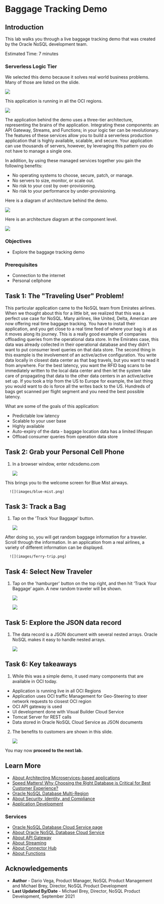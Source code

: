 # Baggage Tracking Demo

## Introduction

This lab walks you through a live baggage tracking demo that was created by the Oracle NoSQL development team.   

Estimated Time: 7 minutes


### Serverless Logic Tier

We selected this demo because it solves real world business problems.  Many of those are listed on the slide.

  ![](images/business-problem.png)

This application is running in all the OCI regions.

  ![](images/demo-region.png)

The application behind the demo uses a three-tier architecture, representing the brains of the application. Integrating these components: an API Gateway, Streams, and Functions; in your logic tier can be revolutionary.  The features of these services allow you to build a serverless production application that is highly available, scalable, and secure. Your application can use thousands of servers, however, by leveraging this pattern you do not have to manage a single one.

In addition, by using these managed services together you gain the following benefits:
*	No operating systems to choose, secure, patch, or manage.
*	No servers to size, monitor, or scale out.
*	No risk to your cost by over-provisioning.
*	No risk to your performance by under-provisioning.

Here is a diagram of architecture behind the demo.

  ![](images/arch-diagram.png)

Here is an architecture diagram at the component level.

  ![](images/component-arch.png)


### Objectives

* Explore the baggage tracking demo  

### Prerequisites

*  Connection to the internet
*  Personal cellphone


## Task 1: The "Traveling User" Problem!

This particular application came to the NoSQL team from Emirates airlines.  When we thought about this for a little bit, we realized that this was a perfect use case for NoSQL.  Many airlines, like United, Delta, American are now offering real time baggage tracking.  You have to install their application, and you get close to a real time feed of where your bag is at as it moves along its journey.  This is a really good example of companies offloading queries from the operational data store.   In the Emirates case, this data was already collected in their operational database and they didn’t want to put consumer level queries on that data store.   The second thing in this example is the involvement of an active/active configuration.  You write data locally in closest data center as that bag travels, but you want to read it from anywhere.  For the best latency, you want the RFID bag scans to be immediately written to the local data center and then let the system take care of propagating that data to the other data centers in an active/active set up.   If you took a trip from the US to Europe for example, the last thing you would want to do is force all the writes back to the US.   Hundreds of bags get scanned per flight segment and you need the best possible latency.   

What are some of the goals of this application:

  - Predictable low latency
  - Scalable to your user base
  - Highly available
  - Auto-expiry of the data - baggage location data has a limited lifespan
  - Offload consumer queries from operation data store


## Task 2: Grab your Personal Cell Phone

1. In a browser window, enter ndcsdemo.com

    ![](images/ndcs-google.png)

  This brings you to the welcome screen for Blue Mist airways.

      ![](images/blue-mist.png)

## Task 3: Track a Bag

1. Tap on the 'Track Your Baggage' button.

      ![](images/blue-mist-track.png)

  After doing so, you will get random baggage information for a traveler.  Scroll through the information.  In an application from a real airlines, a variety of different information can be displayed.   

      ![](images/ferry-trip.png)

## Task 4: Select New Traveler

1. Tap on the 'hamburger' button on the top right, and then hit ‘Track Your Baggage’ again.  A new random traveler will be shown.

      ![](images/hamburger-menu.png)

      ![](images/track-bag.png)

## Task 5:  Explore the JSON data record

1. The data record is a JSON document with several nested arrays.  Oracle NoSQL makes it easy to handle nested arrays.

      ![](images/json-record.png)


## Task 6: Key takeaways

1. While this was a simple demo, it used many components that are available in OCI today.

  * Application is running live in all OCI Regions
  * Application uses OCI traffic Management for Geo-Steering to steer network requests to closest OCI region
  * OCI API gateway is used
  * UI development done with Visual Builder Cloud Service
  * Tomcat Server for REST calls
  * Data stored in Oracle NoSQL Cloud Service as JSON documents


2. The benefits to customers are shown in this slide.

      ![](images/benefits.png)

You may now **proceed to the next lab.**

## Learn More

* [About Architecting Microservices-based applications](https://docs.oracle.com/en/solutions/learn-architect-microservice/index.html)
* [Speed Matters! Why Choosing the Right Database is Critical for Best Customer Experience?](https://blogs.oracle.com/nosql/post/speed-matters-why-choosing-the-right-database-is-critical-for-best-customer-experience)
* [Oracle NoSQL Database Multi-Region](https://blogs.oracle.com/nosql/post/oracle-nosql-database-multi-region-table-part1)
* [About Security, Identity, and Compliance](https://www.oracle.com/security/)
* [Application Development](https://www.oracle.com/application-development/)

### Services

* [Oracle NoSQL Database Cloud Service page](https://www.oracle.com/database/nosql-cloud.html)
* [About Oracle NoSQL Database Cloud Service](https://docs.oracle.com/pls/topic/lookup?ctx=cloud&id=CSNSD-GUID-88373C12-018E-4628-B241-2DFCB7B16DE8)
* [About API Gateway](https://docs.oracle.com/en-us/iaas/Content/APIGateway/Concepts/apigatewayoverview.htm)
* [About Streaming](https://docs.oracle.com/en-us/iaas/Content/Streaming/Concepts/streamingoverview.htm)
* [About Connector Hub](https://docs.oracle.com/en-us/iaas/Content/service-connector-hub/overview.htm)
* [About Functions](https://docs.oracle.com/en-us/iaas/Content/Functions/Concepts/functionsoverview.htm)



## Acknowledgements
* **Author** - Dario Vega, Product Manager, NoSQL Product Management and Michael Brey, Director, NoSQL Product Development
* **Last Updated By/Date** - Michael Brey, Director, NoSQL Product Development, September 2021
